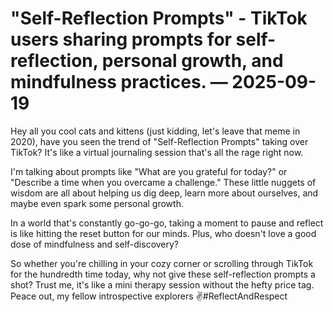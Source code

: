 # "Self-Reflection Prompts" - TikTok users sharing prompts for self-reflection, personal growth, and mindfulness practices. — 2025-09-19

Hey all you cool cats and kittens (just kidding, let's leave that meme in 2020), have you seen the trend of "Self-Reflection Prompts" taking over TikTok? It's like a virtual journaling session that's all the rage right now.

I'm talking about prompts like "What are you grateful for today?" or "Describe a time when you overcame a challenge." These little nuggets of wisdom are all about helping us dig deep, learn more about ourselves, and maybe even spark some personal growth.

In a world that's constantly go-go-go, taking a moment to pause and reflect is like hitting the reset button for our minds. Plus, who doesn't love a good dose of mindfulness and self-discovery?

So whether you're chilling in your cozy corner or scrolling through TikTok for the hundredth time today, why not give these self-reflection prompts a shot? Trust me, it's like a mini therapy session without the hefty price tag. Peace out, my fellow introspective explorers ✌️#ReflectAndRespect